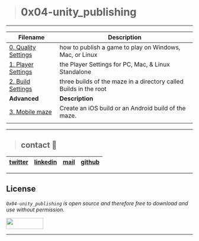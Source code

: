 > # 0x04-unity_publishing

---
| **Filename** | **Description** |
|---|---|
| [0. Quality Settings](./maze.unity) | how to publish a game to play on Windows, Mac, or Linux |
| [1. Player Settings](./maze.unity) | the Player Settings for PC, Mac, & Linux Standalone  |
| [2. Build Settings](./Linux) | three builds of the maze in a directory called Builds in the root |
| **Advanced** | **Description** |
| [3. Mobile maze](./Maze.unity) | Create an iOS build or an Android build of the maze. |
|  |   |

---
> ## contact 💬

| [twitter](https://twitter.com/RICARDO1470) | [linkedin](https://www.linkedin.com/in/ricardo-alfonso-camayo/) | [mail](1466@holbertonschool.com) | [github](https://github.com/ricardo1470/README/blob/master/README.md) |
|---|---|---|---|

---

## License
*`0x04-unity_publishing` is open source and therefore free to download and use without permission.*

<a href="url"><img src="https://www.holbertonschool.com/holberton-logo.png" align="middle" width="100" height="30"></a>

---
